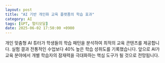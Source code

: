 ```yaml
---
layout: post
title: "AI 기반 개인화 교육 플랫폼의 학습 효과"
category: AI
tags: [GPT, 멀티모달]
date: 2025-06-02 17:50:00 +0900
---
```


개인 맞춤형 AI 튜터가 학생들의 학습 패턴을 분석하여 최적의 교육 콘텐츠를 제공합니다. 실험 결과 전통적인 수업보다 40% 높은 학습 성취도를 기록했습니다. 앞으로 AI가 교육 분야에서 개별 학습자의 잠재력을 극대화하는 핵심 도구가 될 것으로 전망됩니다.